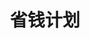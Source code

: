 ---
description: 简洁界面的记账app。
layout: post
results:
- primaryGenreName: Finance
  version: '1.0'
  trackViewUrl: https://itunes.apple.com/cn/app/sheng-qian-ji-hua/id717804289?mt=8&uo=4
  artworkUrl100: http://a220.phobos.apple.com/us/r30/Purple4/v4/e7/e6/e4/e7e6e4b0-03a7-952f-5473-09d1d13a1738/mzl.imyouzef.png
  artworkUrl60: http://a60.phobos.apple.com/us/r30/Purple4/v4/0a/dc/00/0adc002e-7cc9-49ba-63e4-3d47a00212c8/Icon.png
  userRatingCountForCurrentVersion: 20
  sellerName: Mu Niu
  supportedDevices:
  - iPhone-3GS
  - iPhone4
  - iPhone5
  - iPad23G
  - iPad2Wifi
  - iPadMini
  - iPodTouchourthGen
  - iPadFourthGen
  - iPadFourthGen4G
  - iPhone5c
  - iPadThirdGen4G
  - iPodTouchFifthGen
  - iPhone4S
  - iPadMini4G
  - iPhone5s
  - iPadThirdGen
  genres:
  - 财务
  - 生活
  trackName: 省钱计划
  description: 本软件用来记录日常生活的收支，统计每天的消费和收入，所有信息使用个性报表展示。用户的消费和收入均记录在个人账户中，简单明了的列表让你轻易掌控收支情况，为自己的消费作出合理的安排。钱多多具备精简的记账功能，可爱的画面风格，个性的统计列表,它是你攒钱记账的必备神器哦！
  price: 0
  trackId: 717804289
  releaseDate: '2013-10-09T07:00:00Z'
  screenshotUrls:
  - http://a1.mzstatic.com/us/r30/Purple4/v4/a9/de/33/a9de33e9-b643-47fb-5570-f4e5c5a49bbd/screen1136x1136.jpeg
  - http://a5.mzstatic.com/us/r30/Purple6/v4/6a/9a/53/6a9a53b9-305c-7191-2ad9-3046c9a436bf/screen1136x1136.jpeg
  - http://a2.mzstatic.com/us/r30/Purple6/v4/61/a2/1a/61a21a07-24b7-9812-65fa-14be1bcb9298/screen1136x1136.jpeg
  - http://a3.mzstatic.com/us/r30/Purple/v4/9e/7a/97/9e7a97d8-9359-8823-6603-d9bc085b7b0d/screen1136x1136.jpeg
  - http://a2.mzstatic.com/us/r30/Purple6/v4/62/f2/a7/62f2a720-4228-180d-d8b7-66adc09fabc2/screen1136x1136.jpeg
  artistViewUrl: https://itunes.apple.com/cn/artist/mu-niu/id717804292?uo=4
  primaryGenreId: 6015
  userRatingCount: 20
  averageUserRatingForCurrentVersion: 5
  kind: software
  fileSizeBytes: '7205045'
  bundleId: cn.ccg.account
  trackContentRating: 4+
  artistName: Mu Niu
  trackCensoredName: 省钱计划
  isGameCenterEnabled: false
  contentAdvisoryRating: 4+
  languageCodesISO2A:
  - EN
  averageUserRating: 5
  features: &a []
  wrapperType: software
  artworkUrl512: http://a220.phobos.apple.com/us/r30/Purple4/v4/e7/e6/e4/e7e6e4b0-03a7-952f-5473-09d1d13a1738/mzl.imyouzef.png
  formattedPrice: 免费
  artistId: 717804292
  genreIds:
  - '6015'
  - '6012'
  currency: CNY
  ipadScreenshotUrls: *a
category: 财务
tags: tag1
resultCount: 1
title: 省钱计划

---